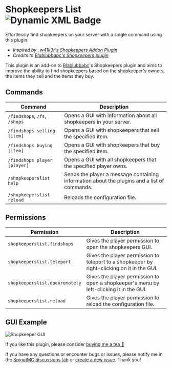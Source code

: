 # Shopkeepers List ![Dynamic XML Badge](https://img.shields.io/badge/dynamic/xml?url=https%3A%2F%2Fraw.githubusercontent.com%2FOnys-0%2FShopkeepers-List%2Fmain%2Fpom.xml&query=%2F%2F*%5Blocal-name()%3D'project'%5D%2F*%5Blocal-name()%3D'version'%5D&label=version)
Effortlessly find shopkeepers on your server with a single command using this plugin.

- *Inspired by [_w41k3r's Shopkeepers Addon Plugin](https://www.spigotmc.org/resources/shopkeepers-addon-navigation-economy-plotsquared-vault-integration.98400/)*
- *Credits to [Blablubbabc's Shopkeepers plugin](https://www.spigotmc.org/resources/shopkeepers.80756/)*

This plugin is an add-on to [Blablubbabc](https://www.spigotmc.org/members/blablubbabc.1442/)'s Shopkeepers plugin and aims to improve the ability to find shopkeepers based on the shopkeeper's owners, the items they sell and the items they buy.

## Commands
| Command                      | Description |
|------------------------------|-------------|
| `/findshops`, `/fs`, `/shops` | Opens a GUI with information about all shopkeepers in your server. |
| `/findshops selling [item]`  | Opens a GUI with shopkeepers that sell the specified item. |
| `/findshops buying [item]`   | Opens a GUI with shopkeepers that buy the specified item. |
| `/findshops player [player]` | Opens a GUI with all shopkeepers that the specified player owns. |
| `/shopkeeperslist help`      | Sends the player a message containing information about the plugins and a list of commands. |
| `/shopkeeperslist reload`    | Reloads the configuration file. |

## Permissions
| Permission | Description |
|------------|-------------|
| `shopkeeperslist.findshops` | Gives the player permission to open the shopkeepers GUI. |
| `shopkeeperslist.teleport` | Gives the player permission to teleport to a shopkeeper by right-clicking on it in the GUI. |
| `shopkeeperslist.openremotely` | Gives the player permission to open a shopkeeper's menu by left-clicking it in the GUI. |
| `shopkeeperslist.reload` | Gives the player permission to reload the configuration file. |

## GUI Example
![Shopkeeper GUI](https://www.spigotmc.org/attachments/upload_2024-7-18_11-23-53-png.841602/)

If you like this plugin, please consider [buying me a tea 🍵](https://www.buymeacoffee.com/0nys)

If you have any questions or encounter bugs or issues, please notify me in the [SpigotMC discussions tab](https://www.spigotmc.org/threads/shopkeepers-list-addon-for-shopkeepers-1-20-6-support.610703/) or [create a new issue](https://github.com/Onys-0/Shopkeepers-List/issues). Thank you!